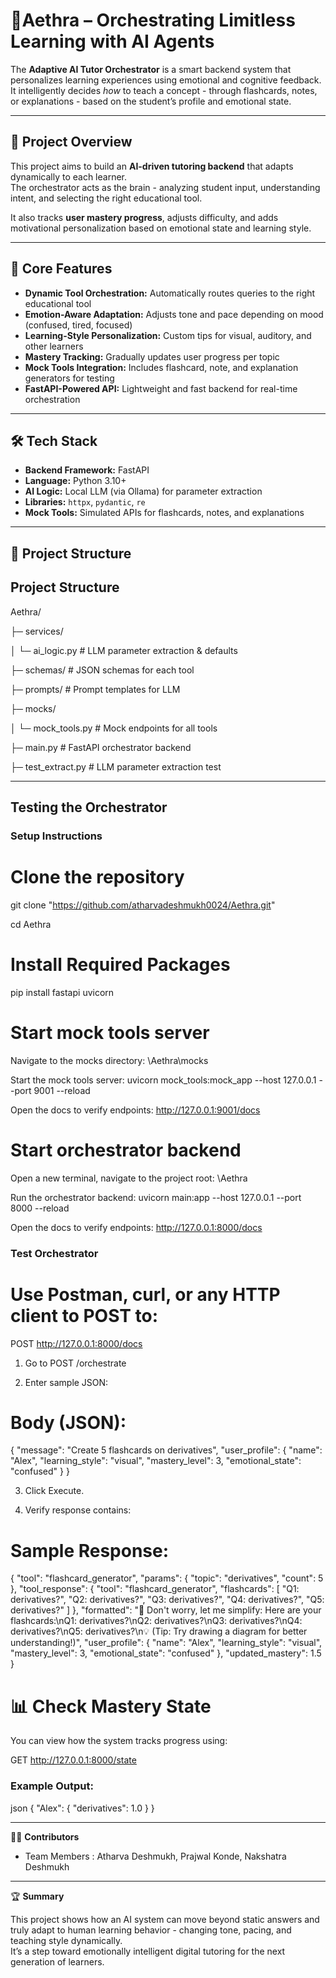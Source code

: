 # 🧠Aethra – Orchestrating Limitless Learning with AI Agents

The **Adaptive AI Tutor Orchestrator** is a smart backend system that personalizes learning experiences using emotional and cognitive feedback.  
It intelligently decides *how* to teach a concept - through flashcards, notes, or explanations - based on the student’s profile and emotional state.

---

## 🚀 Project Overview

This project aims to build an **AI-driven tutoring backend** that adapts dynamically to each learner.  
The orchestrator acts as the brain - analyzing student input, understanding intent, and selecting the right educational tool.

It also tracks **user mastery progress**, adjusts difficulty, and adds motivational personalization based on emotional state and learning style.  

---

## 🧩 Core Features

- **Dynamic Tool Orchestration:** Automatically routes queries to the right educational tool  
- **Emotion-Aware Adaptation:** Adjusts tone and pace depending on mood (confused, tired, focused)  
- **Learning-Style Personalization:** Custom tips for visual, auditory, and other learners  
- **Mastery Tracking:** Gradually updates user progress per topic  
- **Mock Tools Integration:** Includes flashcard, note, and explanation generators for testing  
- **FastAPI-Powered API:** Lightweight and fast backend for real-time orchestration  

---

## 🛠️ Tech Stack

- **Backend Framework:** FastAPI  
- **Language:** Python 3.10+  
- **AI Logic:** Local LLM (via Ollama) for parameter extraction  
- **Libraries:** `httpx`, `pydantic`, `re`  
- **Mock Tools:** Simulated APIs for flashcards, notes, and explanations  

---

## 📂 Project Structure



## Project Structure

Aethra/
   
   ├─ services/
   
   │ └─ ai_logic.py            # LLM parameter extraction & defaults

   ├─ schemas/                 # JSON schemas for each tool

   ├─ prompts/                 # Prompt templates for LLM

   ├─ mocks/

   │ └─ mock_tools.py          # Mock endpoints for all tools

   ├─ main.py                  # FastAPI orchestrator backend

   ├─ test_extract.py          # LLM parameter extraction test

---

## Testing the Orchestrator

### Setup Instructions

# Clone the repository
git clone "https://github.com/atharvadeshmukh0024/Aethra.git"

cd Aethra

# Install Required Packages
pip install fastapi uvicorn

# Start mock tools server
Navigate to the mocks directory: \Aethra\mocks

Start the mock tools server:
uvicorn mock_tools:mock_app --host 127.0.0.1 --port 9001 --reload

Open the docs to verify endpoints:
http://127.0.0.1:9001/docs

# Start orchestrator backend
Open a new terminal, navigate to the project root: \Aethra

Run the orchestrator backend:
uvicorn main:app --host 127.0.0.1 --port 8000 --reload

Open the docs to verify endpoints:
http://127.0.0.1:8000/docs

### Test Orchestrator

# Use Postman, curl, or any HTTP client to POST to:
POST http://127.0.0.1:8000/docs

1. Go to POST /orchestrate 

2. Enter sample JSON:

# Body (JSON):
{
  "message": "Create 5 flashcards on derivatives",
  "user_profile": {
    "name": "Alex",
    "learning_style": "visual",
    "mastery_level": 3,
    "emotional_state": "confused"
  }
}

3. Click Execute.

4. Verify response contains:
   
# Sample Response:
{
  "tool": "flashcard_generator",
  "params": {
    "topic": "derivatives",
    "count": 5
  },
  "tool_response": {
    "tool": "flashcard_generator",
    "flashcards": [
      "Q1: derivatives?",
      "Q2: derivatives?",
      "Q3: derivatives?",
      "Q4: derivatives?",
      "Q5: derivatives?"
    ]
  },
  "formatted": "🤔 Don't worry, let me simplify: Here are your flashcards:\nQ1: derivatives?\nQ2: derivatives?\nQ3: derivatives?\nQ4: derivatives?\nQ5: derivatives?\n💡 (Tip: Try drawing a diagram for better understanding!)",
  "user_profile": {
    "name": "Alex",
    "learning_style": "visual",
    "mastery_level": 3,
    "emotional_state": "confused"
  },
  "updated_mastery": 1.5
}


# 📊 Check Mastery State

You can view how the system tracks progress using:

GET http://127.0.0.1:8000/state


### Example Output:
json
{
  "Alex": {
    "derivatives": 1.0
  }
}


---


👨‍💻 **Contributors**

- Team Members : Atharva Deshmukh, Prajwal Konde, Nakshatra Deshmukh

---

🏆 **Summary**

This project shows how an AI system can move beyond static answers and truly adapt to human learning behavior - changing tone, pacing, and teaching style dynamically.  
It’s a step toward emotionally intelligent digital tutoring for the next generation of learners.
